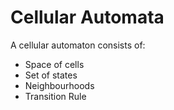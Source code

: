 # Cellular Automata

A cellular automaton consists of:
* Space of cells
* Set of states
* Neighbourhoods
* Transition Rule
